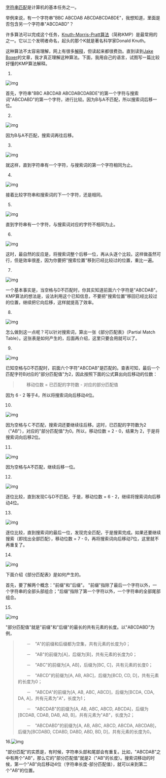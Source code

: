 [字符串匹配](https://en.wikipedia.org/wiki/String_searching_algorithm)是计算机的基本任务之一。

举例来说，有一个字符串"BBC ABCDAB ABCDABCDABDE"，我想知道，里面是否包含另一个字符串"ABCDABD"？

许多算法可以完成这个任务，[Knuth-Morris-Pratt算法](https://en.wikipedia.org/wiki/Knuth–Morris–Pratt_algorithm)（简称KMP）是最常用的之一。它以三个发明者命名，起头的那个K就是著名科学家Donald Knuth。

这种算法不太容易理解，网上有很多[解释](https://www.google.com/search?q=Knuth-Morris-Pratt+algorithm)，但读起来都很费劲。直到读到[Jake Boxer](http://jakeboxer.com/blog/2009/12/13/the-knuth-morris-pratt-algorithm-in-my-own-words/)的文章，我才真正理解这种算法。下面，我用自己的语言，试图写一篇比较好懂的KMP算法解释。

1.

![img](https://www.ruanyifeng.com/blogimg/asset/201305/bg2013050103.png)

首先，字符串"BBC ABCDAB ABCDABCDABDE"的第一个字符与搜索词"ABCDABD"的第一个字符，进行比较。因为B与A不匹配，所以搜索词后移一位。

2.

![img](https://www.ruanyifeng.com/blogimg/asset/201305/bg2013050104.png)

因为B与A不匹配，搜索词再往后移。

3.

![img](https://www.ruanyifeng.com/blogimg/asset/201305/bg2013050105.png)

就这样，直到字符串有一个字符，与搜索词的第一个字符相同为止。

4.

![img](https://www.ruanyifeng.com/blogimg/asset/201305/bg2013050106.png)

接着比较字符串和搜索词的下一个字符，还是相同。

5.

![img](https://www.ruanyifeng.com/blogimg/asset/201305/bg2013050107.png)

直到字符串有一个字符，与搜索词对应的字符不相同为止。

6.

![img](https://www.ruanyifeng.com/blogimg/asset/201305/bg2013050108.png)

这时，最自然的反应是，将搜索词整个后移一位，再从头逐个比较。这样做虽然可行，但是效率很差，因为你要把"搜索位置"移到已经比较过的位置，重比一遍。

7.

![img](https://www.ruanyifeng.com/blogimg/asset/201305/bg2013050107.png)

一个基本事实是，当空格与D不匹配时，你其实知道前面六个字符是"ABCDAB"。KMP算法的想法是，设法利用这个已知信息，不要把"搜索位置"移回已经比较过的位置，继续把它向后移，这样就提高了效率。

8.

![img](https://www.ruanyifeng.com/blogimg/asset/201305/bg2013050109.png)

怎么做到这一点呢？可以针对搜索词，算出一张《部分匹配表》（Partial Match Table）。这张表是如何产生的，后面再介绍，这里只要会用就可以了。

9.

![img](https://www.ruanyifeng.com/blogimg/asset/201305/bg2013050107.png)

已知空格与D不匹配时，前面六个字符"ABCDAB"是匹配的。查表可知，最后一个匹配字符B对应的"部分匹配值"为2，因此按照下面的公式算出向后移动的位数：

> 　　移动位数 = 已匹配的字符数 - 对应的部分匹配值

因为 6 - 2 等于4，所以将搜索词向后移动4位。

10.

![img](https://www.ruanyifeng.com/blogimg/asset/201305/bg2013050110.png)

因为空格与Ｃ不匹配，搜索词还要继续往后移。这时，已匹配的字符数为2（"AB"），对应的"部分匹配值"为0。所以，移动位数 = 2 - 0，结果为 2，于是将搜索词向后移2位。

11.

![img](https://www.ruanyifeng.com/blogimg/asset/201305/bg2013050111.png)

因为空格与A不匹配，继续后移一位。

12.

![img](https://www.ruanyifeng.com/blogimg/asset/201305/bg2013050112.png)

逐位比较，直到发现C与D不匹配。于是，移动位数 = 6 - 2，继续将搜索词向后移动4位。

13.

![img](https://www.ruanyifeng.com/blogimg/asset/201305/bg2013050113.png)

逐位比较，直到搜索词的最后一位，发现完全匹配，于是搜索完成。如果还要继续搜索（即找出全部匹配），移动位数 = 7 - 0，再将搜索词向后移动7位，这里就不再重复了。

14.

![img](https://www.ruanyifeng.com/blogimg/asset/201305/bg2013050114.png)

下面介绍《部分匹配表》是如何产生的。

首先，要了解两个概念："前缀"和"后缀"。 "前缀"指除了最后一个字符以外，一个字符串的全部头部组合；"后缀"指除了第一个字符以外，一个字符串的全部尾部组合。

15.

![img](https://www.ruanyifeng.com/blogimg/asset/201305/bg2013050109.png)

"部分匹配值"就是"前缀"和"后缀"的最长的共有元素的长度。以"ABCDABD"为例，

> 　　－　"A"的前缀和后缀都为空集，共有元素的长度为0；
>
> 　　－　"AB"的前缀为[A]，后缀为[B]，共有元素的长度为0；
>
> 　　－　"ABC"的前缀为[A, AB]，后缀为[BC, C]，共有元素的长度0；
>
> 　　－　"ABCD"的前缀为[A, AB, ABC]，后缀为[BCD, CD, D]，共有元素的长度为0；
>
> 　　－　"ABCDA"的前缀为[A, AB, ABC, ABCD]，后缀为[BCDA, CDA, DA, A]，共有元素为"A"，长度为1；
>
> 　　－　"ABCDAB"的前缀为[A, AB, ABC, ABCD, ABCDA]，后缀为[BCDAB, CDAB, DAB, AB, B]，共有元素为"AB"，长度为2；
>
> 　　－　"ABCDABD"的前缀为[A, AB, ABC, ABCD, ABCDA, ABCDAB]，后缀为[BCDABD, CDABD, DABD, ABD, BD, D]，共有元素的长度为0。

16.![img](https://www.ruanyifeng.com/blogimg/asset/201305/bg2013050112.png)

"部分匹配"的实质是，有时候，字符串头部和尾部会有重复。比如，"ABCDAB"之中有两个"AB"，那么它的"部分匹配值"就是2（"AB"的长度）。搜索词移动的时候，第一个"AB"向后移动4位（字符串长度-部分匹配值），就可以来到第二个"AB"的位置。